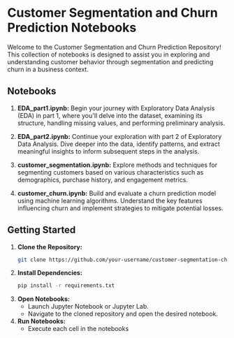 # Customer Segmentation and Churn Prediction Notebooks

Welcome to the Customer Segmentation and Churn Prediction Repository! This collection of notebooks is designed to assist you in exploring and understanding customer behavior through segmentation and predicting churn in a business context.

## Notebooks

1. **EDA_part1.ipynb:** Begin your journey with Exploratory Data Analysis (EDA) in part 1, where you'll delve into the dataset, examining its structure, handling missing values, and performing preliminary analysis.

2. **EDA_part2.ipynb:** Continue your exploration with part 2 of Exploratory Data Analysis. Dive deeper into the data, identify patterns, and extract meaningful insights to inform subsequent steps in the analysis.

3. **customer_segmentation.ipynb:** Explore methods and techniques for segmenting customers based on various characteristics such as demographics, purchase history, and engagement metrics.

4. **customer_churn.ipynb:** Build and evaluate a churn prediction model using machine learning algorithms. Understand the key features influencing churn and implement strategies to mitigate potential losses.

## Getting Started

1. **Clone the Repository:**
   ```bash
   git clone https://github.com/your-username/customer-segmentation-churn-prediction.git

2. **Install Dependencies:**
   ```bash
   pip install -r requirements.txt

2. **Open Notebooks:**
    - Launch Jupyter Notebook or Jupyter Lab.
    - Navigate to the cloned repository and open the desired notebook.
2. **Run Notebooks:**
    - Execute each cell in the notebooks
